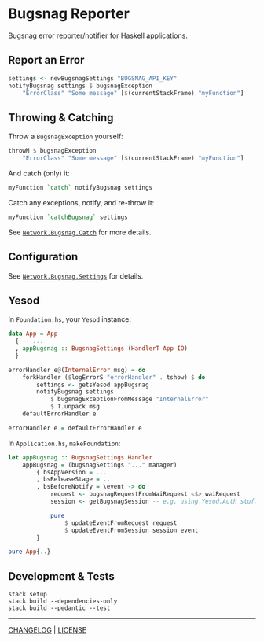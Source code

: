 # Bugsnag Reporter

Bugsnag error reporter/notifier for Haskell applications.

## Report an Error

```hs
settings <- newBugsnagSettings "BUGSNAG_API_KEY"
notifyBugsnag settings $ bugsnagException
    "ErrorClass" "Some message" [$(currentStackFrame) "myFunction"]
```

## Throwing & Catching

Throw a `BugsnagException` yourself:

```hs
throwM $ bugsnagException
    "ErrorClass" "Some message" [$(currentStackFrame) "myFunction"]
```

And catch (only) it:

```hs
myFunction `catch` notifyBugsnag settings
```

Catch any exceptions, notify, and re-throw it:

```hs
myFunction `catchBugsnag` settings
```

See [`Network.Bugsnag.Catch`](#todo) for more details.

## Configuration

See [`Network.Bugsnag.Settings`](#todo) for details.

## Yesod

In `Foundation.hs`, your `Yesod` instance:

```hs
data App = App
  { -- ...
  , appBugsnag :: BugsnagSettings (HandlerT App IO)
  }

errorHandler e@(InternalError msg) = do
    forkHandler ($logErrorS "errorHandler" . tshow) $ do
        settings <- getsYesod appBugsnag
        notifyBugsnag settings
            $ bugsnagExceptionFromMessage "InternalError"
            $ T.unpack msg
    defaultErrorHandler e

errorHandler e = defaultErrorHandler e
```

In `Application.hs`, `makeFoundation`:

```hs
let appBugsnag :: BugsnagSettings Handler
    appBugsnag = (bugsnagSettings "..." manager)
        { bsAppVersion = ...
        , bsReleaseStage = ...
        , bsBeforeNotify = \event -> do
            request <- bugsnagRequestFromWaiRequest <$> waiRequest
            session <- getBugsnagSession -- e.g. using Yesod.Auth stuff

            pure
                $ updateEventFromRequest request
                $ updateEventFromSession session event
        }

pure App{..}
```

## Development & Tests

```console
stack setup
stack build --dependencies-only
stack build --pedantic --test
```

---

[CHANGELOG](./CHANGELOG.md) | [LICENSE](./LICENSE)
